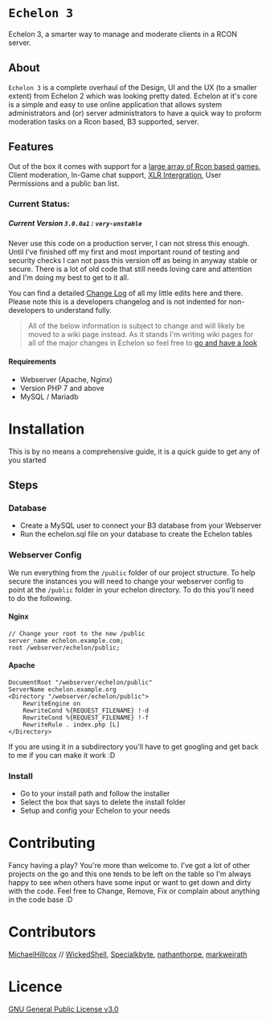 # `Echelon 3`
Echelon 3, a smarter way to manage and moderate clients in a RCON server.

## About
`Echelon 3` is a complete overhaul of the Design, UI and the UX (to a smaller extent) from Echelon 2 which was looking pretty dated. Echelon at it's core is a simple and easy to use online application that allows system administrators and (or) server administrators to have a quick way to proform moderation tasks on a Rcon based, B3 supported, server. 

## Features
Out of the box it comes with support for a [large array of Rcon based games](https://github.com/MichaelHillcox/Echelon/wiki/Supported-Games), Client moderation, In-Game chat support, [XLR Intergration](http://www.xlrstats.com/), User Permissions and a public ban list.

### Current Status:
##### Current Version `3.0.0a1` : `very-unstable`
Never use this code on a production server, I can not stress this enough. Until I've finished off my first and most important round of testing and security checks I can not pass this version off as being in anyway stable or secure. There is a lot of old code that still needs loving care and attention and I'm doing my best to get to it all.

You can find a detailed [Change Log](CHANGELOG.md) of all my little edits here and there. Please note this is a developers changelog and is not indented for non-developers to understand fully. 

> All of the below information is subject to change and will likely be moved to a wiki page instead. As it stands I'm writing wiki pages for all of the major changes in Echelon so feel free to [go and have a look](https://github.com/MichaelHillcox/Echelon/wiki)


#### Requirements
- Webserver (Apache, Nginx)
- Version PHP 7 and above 
- MySQL / Mariadb

# Installation
This is by no means a comprehensive guide, it is a quick guide to get any of you started

## Steps
### Database
- Create a MySQL user to connect your B3 database from your Webserver
- Run the echelon.sql file on your database to create the Echelon tables

### Webserver Config
We run everything from the `/public` folder of our project structure. To help secure the instances you will need to change your webserver config to point at the `/public` folder in your echelon directory. To do this you'll need to do the following.

#### Nginx
```
// Change your root to the new /public 
server_name echelon.example.com;
root /webserver/echelon/public;
```

#### Apache
```
DocumentRoot "/webserver/echelon/public"
ServerName echelon.example.org
<Directory "/webserver/echelon/public">
    RewriteEngine on
    RewriteCond %{REQUEST_FILENAME} !-d
    RewriteCond %{REQUEST_FILENAME} !-f
    RewriteRule . index.php [L]
</Directory>
```

If you are using it in a subdirectory you'll have to get googling and get back to me if you can make it work :D

### Install
- Go to your install path and follow the installer
- Select the box that says to delete the install folder
- Setup and config your Echelon to your needs

# Contributing
Fancy having a play? You're more than welcome to. I've got a lot of other projects on the go and this one tends to be left on the table so I'm always happy to see when others have some input or want to get down and dirty with the code. Feel free to Change, Remove, Fix or complain about anything in the code base :D

# Contributors
[MichaelHillcox](https://github.com/MichaelHillcox) // 
[WickedShell](https://github.com/WickedShell),
[Specialkbyte](https://github.com/Specialkbyte),
[nathanthorpe](https://github.com/nathanthorpe),
[markweirath](https://github.com/markweirath)

# Licence 
[GNU General Public License v3.0](https://github.com/MichaelHillcox/Echelon/blob/master/LICENSE)